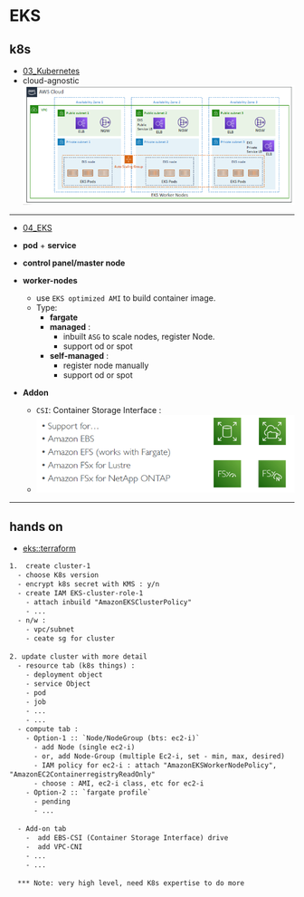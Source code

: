 # EKS
## k8s
- [03_Kubernetes](../../03_Kubernetes)
- cloud-agnostic
![img.png](../99_img/compute/eks/img.png)
---
- [04_EKS](../../03_Kubernetes/04_EKS)
- **pod** + **service** 
- **control panel/master node** 
- **worker-nodes**
  - use `EKS optimized AMI` to build container image.
  - Type:
    - **fargate**
    - **managed** : 
      - inbuilt `ASG` to scale nodes, register Node.
      - support od or spot
    - **self-managed** : 
      - register node manually
      - support od or spot

- **Addon**
  - `CSI`: Container Storage Interface :
  - ![img_1.png](../99_img/compute/eks/img_1.png)
  
---
## hands on
- [eks::terraform](../../04_terraform/project/aws-config-maps/03_outbound/modules/eks)
```
1.  create cluster-1
  - choose K8s version
  - encrypt k8s secret with KMS : y/n
  - create IAM EKS-cluster-role-1 
    - attach inbuild "AmazonEKSClusterPolicy"
    - ...
  - n/w : 
    - vpc/subnet
    - ceate sg for cluster
    
2. update cluster with more detail
  - resource tab (k8s things) :
    - deployment object
    - service Object
    - pod
    - job
    - ...
    - ...
  - compute tab : 
    - Option-1 :: `Node/NodeGroup (bts: ec2-i)`
      - add Node (single ec2-i) 
      - or, add Node-Group (multiple Ec2-i, set - min, max, desired) 
      - IAM policy for ec2-i : attach "AmazonEKSWorkerNodePolicy", "AmazonEC2ContainerregistryReadOnly"
      - choose : AMI, ec2-i class, etc for ec2-i
    - Option-2 :: `fargate profile`
      - pending
      - ...
      
  - Add-on tab
    -  add EBS-CSI (Container Storage Interface) drive
    -  add VPC-CNI  
    - ...
    - ...
    
  *** Note: very high level, need K8s expertise to do more    
```


